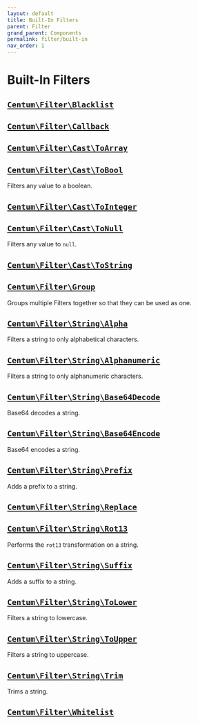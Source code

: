```yaml
---
layout: default
title: Built-In Filters
parent: Filter
grand_parent: Components
permalink: filter/built-in
nav_order: 1
---
```




# Built-In Filters



## [`Centum\Filter\Blacklist`](https://github.com/SidRoberts/centum/blob/development/src/Filter/Blacklist.php)



## [`Centum\Filter\Callback`](https://github.com/SidRoberts/centum/blob/development/src/Filter/Callback.php)



## [`Centum\Filter\Cast\ToArray`](https://github.com/SidRoberts/centum/blob/development/src/Filter/Cast/ToArray.php)



## [`Centum\Filter\Cast\ToBool`](https://github.com/SidRoberts/centum/blob/development/src/Filter/Cast/ToBool.php)

Filters any value to a boolean.



## [`Centum\Filter\Cast\ToInteger`](https://github.com/SidRoberts/centum/blob/development/src/Filter/Cast/ToInteger.php)



## [`Centum\Filter\Cast\ToNull`](https://github.com/SidRoberts/centum/blob/development/src/Filter/Cast/ToNull.php)

Filters any value to `null`.



## [`Centum\Filter\Cast\ToString`](https://github.com/SidRoberts/centum/blob/development/src/Filter/Cast/ToString.php)



## [`Centum\Filter\Group`](https://github.com/SidRoberts/centum/blob/development/src/Filter/Group.php)

Groups multiple Filters together so that they can be used as one.



## [`Centum\Filter\String\Alpha`](https://github.com/SidRoberts/centum/blob/development/src/Filter/String/Alpha.php)

Filters a string to only alphabetical characters.



## [`Centum\Filter\String\Alphanumeric`](https://github.com/SidRoberts/centum/blob/development/src/Filter/String/Alphanumeric.php)

Filters a string to only alphanumeric characters.



## [`Centum\Filter\String\Base64Decode`](https://github.com/SidRoberts/centum/blob/development/src/Filter/String/Base64Decode.php)

Base64 decodes a string.



## [`Centum\Filter\String\Base64Encode`](https://github.com/SidRoberts/centum/blob/development/src/Filter/String/Base64Encode.php)

Base64 encodes a string.



## [`Centum\Filter\String\Prefix`](https://github.com/SidRoberts/centum/blob/development/src/Filter/String/Prefix.php)

Adds a prefix to a string.



## [`Centum\Filter\String\Replace`](https://github.com/SidRoberts/centum/blob/development/src/Filter/String/Replace.php)



## [`Centum\Filter\String\Rot13`](https://github.com/SidRoberts/centum/blob/development/src/Filter/String/Rot13.php)

Performs the `rot13` transformation on a string.



## [`Centum\Filter\String\Suffix`](https://github.com/SidRoberts/centum/blob/development/src/Filter/String/Suffix.php)

Adds a suffix to a string.



## [`Centum\Filter\String\ToLower`](https://github.com/SidRoberts/centum/blob/development/src/Filter/String/ToLower.php)

Filters a string to lowercase.



## [`Centum\Filter\String\ToUpper`](https://github.com/SidRoberts/centum/blob/development/src/Filter/String/ToUpper.php)

Filters a string to uppercase.



## [`Centum\Filter\String\Trim`](https://github.com/SidRoberts/centum/blob/development/src/Filter/String/Trim.php)

Trims a string.



## [`Centum\Filter\Whitelist`](https://github.com/SidRoberts/centum/blob/development/src/Filter/Whitelist.php)
